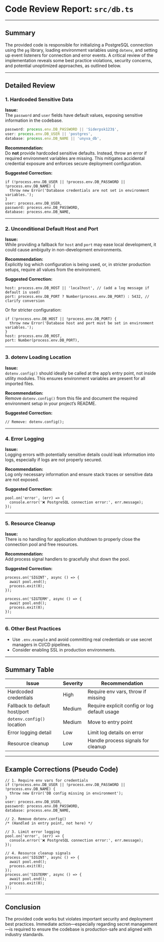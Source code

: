# Code Review Report: `src/db.ts`

---

## Summary

The provided code is responsible for initializing a PostgreSQL connection using the `pg` library, loading environment variables using `dotenv`, and setting up event listeners for connection and error events. A critical review of the implementation reveals some best practice violations, security concerns, and potential unoptimized approaches, as outlined below.

---

## Detailed Review

### 1. **Hardcoded Sensitive Data**

**Issue:**  
The `password` and `user` fields have default values, exposing sensitive information in the codebase.

```js
password: process.env.DB_PASSWORD || 'Siderpsk123$',
user: process.env.DB_USER || 'postgres',
database: process.env.DB_NAME || 'unyva_db',
```

**Recommendation:**  
Do **not** provide hardcoded sensitive defaults. Instead, throw an error if required environment variables are missing. This mitigates accidental credential exposure and enforces secure deployment configuration.

**Suggested Correction:**
```pseudo
if (!process.env.DB_USER || !process.env.DB_PASSWORD || !process.env.DB_NAME) {
  throw new Error('Database credentials are not set in environment variables.');
}
user: process.env.DB_USER,
password: process.env.DB_PASSWORD,
database: process.env.DB_NAME,
```

---

### 2. **Unconditional Default Host and Port**

**Issue:**  
While providing a fallback for `host` and `port` may ease local development, it could cause ambiguity in non-development environments.

**Recommendation:**  
Explicitly log which configuration is being used, or, in stricter production setups, require all values from the environment.

**Suggested Correction:**
```pseudo
host: process.env.DB_HOST || 'localhost', // (add a log message if default is used)
port: process.env.DB_PORT ? Number(process.env.DB_PORT) : 5432, // clarify conversion
```

Or for stricter configuration:
```pseudo
if (!process.env.DB_HOST || !process.env.DB_PORT) {
  throw new Error('Database host and port must be set in environment variables.');
}
host: process.env.DB_HOST,
port: Number(process.env.DB_PORT),
```

---

### 3. **dotenv Loading Location**

**Issue:**  
`dotenv.config()` should ideally be called at the app’s entry point, not inside utility modules. This ensures environment variables are present for all imported files.

**Recommendation:**  
Remove `dotenv.config()` from this file and document the required environment setup in your project’s README.

**Suggested Correction:**
```pseudo
// Remove: dotenv.config();
```

---

### 4. **Error Logging**

**Issue:**  
Logging errors with potentially sensitive details could leak information into logs, especially if logs are not properly secured.

**Recommendation:**  
Log only necessary information and ensure stack traces or sensitive data are not exposed.

**Suggested Correction:**
```pseudo
pool.on('error', (err) => {
  console.error('❌ PostgreSQL connection error:', err.message);
});
```

---

### 5. **Resource Cleanup**

**Issue:**  
There is no handling for application shutdown to properly close the connection pool and free resources.

**Recommendation:**  
Add process signal handlers to gracefully shut down the pool.

**Suggested Correction:**
```pseudo
process.on('SIGINT', async () => {
  await pool.end();
  process.exit(0);
});

process.on('SIGTERM', async () => {
  await pool.end();
  process.exit(0);
});
```

---

### 6. **Other Best Practices**

- Use `.env.example` and avoid committing real credentials or use secret managers in CI/CD pipelines.
- Consider enabling SSL in production environments.

---

## Summary Table

| Issue                                  | Severity | Recommendation                                |
|-----------------------------------------|----------|-----------------------------------------------|
| Hardcoded credentials                   | High     | Require env vars, throw if missing            |
| Fallback to default host/port           | Medium   | Require explicit config or log default usage  |
| `dotenv.config()` location              | Medium   | Move to entry point                           |
| Error logging detail                    | Low      | Limit log details on error                    |
| Resource cleanup                        | Low      | Handle process signals for cleanup            |

---

## Example Corrections (Pseudo Code)

```pseudo
// 1. Require env vars for credentials
if (!process.env.DB_USER || !process.env.DB_PASSWORD || !process.env.DB_NAME) {
  throw new Error('DB config missing in environment');
}
user: process.env.DB_USER,
password: process.env.DB_PASSWORD,
database: process.env.DB_NAME,

// 2. Remove dotenv.config()
/* (Handled in entry point, not here) */

// 3. Limit error logging
pool.on('error', (err) => {
  console.error('❌ PostgreSQL connection error:', err.message);
});

// 4. Resource cleanup signals
process.on('SIGINT', async () => {
  await pool.end();
  process.exit(0);
});
process.on('SIGTERM', async () => {
  await pool.end();
  process.exit(0);
});
```

---

## Conclusion

The provided code works but violates important security and deployment best practices. Immediate action—especially regarding secret management—is required to ensure the codebase is production-safe and aligned with industry standards.